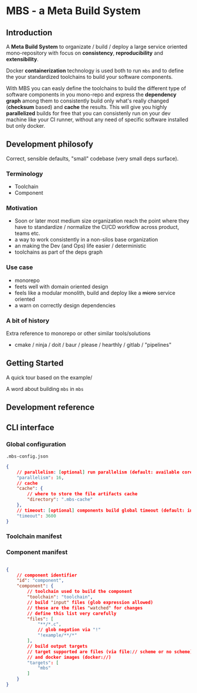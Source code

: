 # MBS - a Meta Build System

## Introduction

A **Meta Build System** to organizate / build / deploy a large service oriented mono-repository with focus on **consistency**, **reproducibility** and **extensibility**.

Docker **containerization** technology is used both to run `mbs` and to define the your standardized toolchains to build your software components.

With MBS you can easly define the toolchains to build the different type of software components in you mono-repo and express the **dependency graph** among them to consistently build only what's really changed (**checksum** based) and **cache** the results. This will give you highly **parallelized** builds for free that you can consistenly run on your dev machine like your CI runner, without any need of specific software installed but only docker.

## Development philosofy

Correct, sensible defaults, "small" codebase (very small deps surface).

### Terminology
- Toolchain
- Component

### Motivation
- Soon or later most medium size organization reach the point where they have to standardize / normalize the CI/CD workflow across product, teams etc.
- a way to work consistently in a non-silos base organization
- an making the Dev (and Ops) life easier / deterministic
- toolchains as part of the deps graph

### Use case
- monorepo
- feets well with domain oriented design
- feels like a modular monolith, build and deploy like a ~~micro~~ service oriented
- a warn on correctly design dependencies

### A bit of history

Extra reference to monorepo or other similar tools/solutions

- cmake / ninja / doit / baur / please / hearthly / gitlab / "pipelines"

## Getting Started

A quick tour based on the example/

A word about building `mbs` in `mbs`

## Development reference

## CLI interface

### Global configuration
`.mbs-config.json`

```json
{
    // parallelism: [optional] run parallelism (default: available cores)
    "parallelism": 16,
    // cache
    "cache": {
        // where to store the file artifacts cache
        "directory": ".mbs-cache"
    },
    // timeout: [optional] components build global timeout (default: infinity)
    "timeout": 3600
}
```

### Toolchain manifest

### Component manifest

```json

{
    // component identifier
    "id": "component",
    "component": {
        // toolchain used to build the component
        "toolchain": "toolchain",
        // build "input" files (glob expression allowed)
        // these are the files "watched" for changes
        // define this list very carefully
        "files": [
            "**/*.c",
            // glob negation via "!"
            "!example/**/*"
        ],
        // build output targets
        // target supported are files (via file:// scheme or no scheme)
        // and docker images (docker://)
        "targets": [
            "mbs"
        ]
    }
}
```
